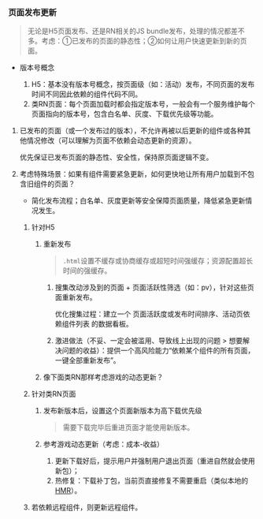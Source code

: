 ### 页面发布更新
>无论是H5页面发布、还是RN相关的JS bundle发布，处理的情况都差不多。考虑：①已发布的页面的静态性；②如何让用户快速更新到新的页面。

- 版本号概念

    1. H5：基本没有版本号概念，按页面级（如：活动）发布，不同页面的发布时间不同因此依赖的组件代码不同。
    2. 类RN页面：每个页面加载时都会指定版本号，一般会有一个服务维护每个页面指向的版本号，包含白名单、灰度、下载优先级等功能。
1. 已发布的页面（或一个发布过的版本），不允许再被以后更新的组件或各种其他情况修改（可以理解为页面不依赖会动态更新的资源）。

    优先保证已发布页面的静态性、安全性，保持原页面逻辑不变。
2. 考虑特殊场景：如果有组件需要紧急更新，如何更快地让所有用户加载到不包含旧组件的页面？

    - 简化发布流程；白名单、灰度更新等安全保障页面质量，降低紧急更新情况发生。

    1. 针对H5

        1. 重新发布

            >`.html`设置不缓存或协商缓存或超短时间强缓存；资源配置超长时间的强缓存。

            1. 搜集改动涉及到的页面 + 页面活跃性筛选（如：pv），针对这些页面重新发布。

                优化搜集过程：建立一个 页面活跃度或发布时间排序、活动页依赖组件列表 的数据看板。
            2. 激进做法（不妥、一定会被滥用、导致线上出现的问题 > 想要解决问题的收益）：提供一个高风险能力“依赖某个组件的所有页面，一键全部重新发布”。
        2. 像下面类RN那样考虑游戏的动态更新？
    2. 针对类RN页面

        1. 发布新版本后，设置这个页面新版本为高下载优先级

            >需要下载完毕后重进页面才能使用新版本。
        2. 参考游戏动态更新（考虑：成本-收益）

            1. 更新下载好后，提示用户并强制用户退出页面（重进自然就会使用新包）；
            2. 热修复：下载补丁包，当前页直接修复不需要重启（类似本地的[HMR](https://github.com/realgeoffrey/knowledge/blob/master/网站前端/webpack学习笔记/README.md#热更新hot-module-replacementhmr模块热替换)）。
    3. 若依赖远程组件，则更新远程组件。
